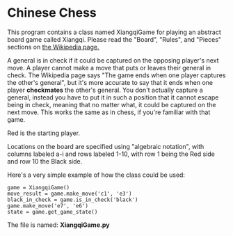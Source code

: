 # Chinese Chess
This program contains a class named XiangqiGame for playing an abstract board game called Xiangqi. Please read the "Board", "Rules", and "Pieces" sections on <a href="https://en.wikipedia.org/wiki/Xiangqi">the Wikipedia page.</a>

A general is in check if it could be captured on the opposing player's next move. A player cannot make a move that puts or leaves their general in check. The Wikipedia page says "The game ends when one player captures the other's general", but it's more accurate to say that it ends when one player <b>checkmates</b> the other's general. You don't actually capture a general, instead you have to put it in such a position that it cannot escape being in check, meaning that no matter what, it could be captured on the next move. This works the same as in chess, if you're familiar with that game.

Red is the starting player.

Locations on the board are specified using "algebraic notation", with columns labeled a-i and rows labeled 1-10, with row 1 being the Red side and row 10 the Black side.

Here's a very simple example of how the class could be used:

<pre>
<code>game = XiangqiGame()
move_result = game.make_move('c1', 'e3')
black_in_check = game.is_in_check('black')
game.make_move('e7', 'e6')
state = game.get_game_state()</code>
</pre>

The file is named: <b>XiangqiGame.py</b>
